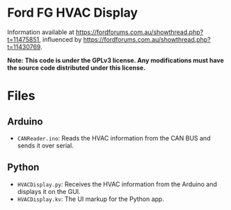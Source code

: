 # Ford FG HVAC Display

Information available at https://fordforums.com.au/showthread.php?t=11475851, influenced by https://fordforums.com.au/showthread.php?t=11430769.

**Note: This code is under the GPLv3 license. Any modifications must have the source code distributed under this license.**

# Files

## Arduino
- `CANReader.ino`: Reads the HVAC information from the CAN BUS and sends it over serial.

## Python
- `HVACDisplay.py`: Receives the HVAC information from the Arduino and displays it on the GUI.
- `HVACDisplay.kv`: The UI markup for the Python app.
